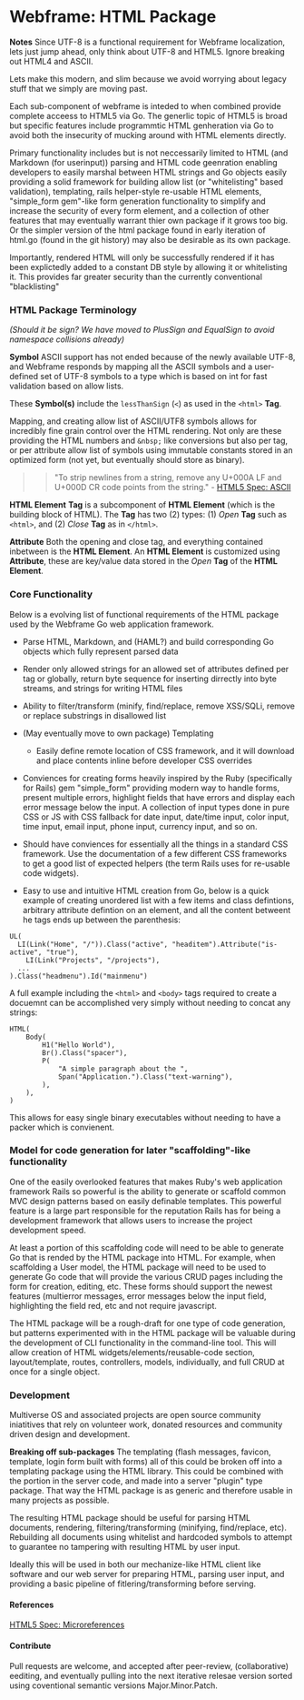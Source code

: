 # Webframe: HTML Package

**Notes**
Since UTF-8 is a functional requirement for Webframe localization, lets just
jump ahead, only think about UTF-8 and HTML5. Ignore breaking out HTML4 and
ASCII. 

Lets make this modern, and slim because we avoid worrying about legacy stuff
that we simply are moving past. 


Each sub-component of webframe is inteded to when combined provide complete
acceess to HTML5 via Go. The generlic topic of HTML5 is broad but specific
features include programmtic HTML genheration via Go to avoid both the
insecurity of mucking around with HTML elements directly.

Primary functionality includes but is not neccessarily limited to HTML (and
Markdown (for userinput)) parsing and  HTML code geenration enabling developers
to easily marshal between HTML strings and Go objects easily providing a solid
framework for building allow list (or "whitelisting" based validation), 
templating, rails helper-style re-usable HTML elements, "simple_form gem"-like
form generation functionality to simplify and increase the security of every
form element, and a collection of other features that may eventually warrant
thier own package if it grows too big. Or the simpler version of the html
package found in early iteration of html.go (found in the git history) may
also be desirable as its own package.

Importantly, rendered HTML will only be successfully rendered if it has been
explictedly added to a constant DB style by allowing it or whitelisting it. This
provides far greater security than the currently conventional "blacklisting" 

### HTML Package Terminology
*(Should it be sign? We have moved to PlusSign and EqualSign to avoid namespace
collisions already)*

**Symbol**
ASCII support has not ended because of the newly available UTF-8, and Webframe
responds by mapping all the ASCII symbols and a user-defined set of UTF-8 symbols
to a type which is based on int for fast validation based on allow lists.

These **Symbol(s)** include the `lessThanSign` (`<`) as used in the `<html>`
**Tag**.

Mapping, and creating allow list of ASCII/UTF8 symbols allows for
incredibly fine grain control over the HTML rendering. Not only are these 
providing the HTML numbers and `&nbsp;` like conversions but also per tag, or
per attribute allow list of symbols using immutable constants stored in an 
optimized form (not yet, but eventually should store as binary).

>> "To strip newlines from a string, remove any U+000A LF and U+000D CR code
>> points from the string." - [HTML5 Spec:
>> ASCII](https://infra.spec.whatwg.org/#ascii-digit)


**HTML Element**
**Tag** is a subcomponent of **HTML Element** (which is the building block of
HTML). The **Tag** has two (2) types: (1) *Open* **Tag** such as `<html>`, and
(2) *Close* **Tag** as in `</html>`. 

**Attribute**
Both the opening and close tag, and everything contained
inbetween is the **HTML Element**. An **HTML Element** is customized using
**Attribute**, these are key/value data stored in the *Open* **Tag** of the
**HTML Element**. 


### Core Functionality
Below is a evolving list of functional requirements of the HTML package used by
the Webframe Go web application framework. 

  * Parse HTML, Markdown, and (HAML?) and build corresponding Go objects which fully represent parsed data

  * Render only allowed strings for an allowed set of attributes defined per tag or globally, return byte sequence for inserting dirrectly into byte streams, and strings for writing HTML files
  
  * Ability to filter/transform (minify, find/replace, remove XSS/SQLi, remove or replace substrings in disallowed list

  * (May eventually move to own package) Templating
    * Easily define remote location of CSS framework, and it will download and place contents inline before developer CSS overrides

  * Conviences for creating forms heavily inspired by the Ruby (specifically for Rails) gem "simple_form" providing modern
way to handle forms, present multiple errors, highlight fields that have errors and display each error message below the input. A collection of input types done in pure CSS or JS with CSS fallback for date input, date/time input, color input, time input, email input, phone input, currency input, and so on. 

  * Should have conviences for essentially all the things in a standard CSS framework. Use the documentation of a few different CSS frameworks to get a good list of expected helpers (the term Rails uses for re-usable code widgets). 

  * Easy to use and intuitive HTML creation from Go, below is a quick example of creating unordered list with a few items and class defintions, arbitrary attribute defintion on an element, and all the content betweent he tags ends up between the parenthesis:

```
UL(
  LI(Link("Home", "/")).Class("active", "headitem").Attribute("is-active", "true"),
	LI(Link("Projects", "/projects"),
  ...
).Class("headmenu").Id("mainmenu")
```

A full example including the `<html>` and `<body>` tags required to create a docuemnt can be accomplished very simply without needing to concat any strings:

```
HTML(
	Body(
		H1("Hello World"),
		Br().Class("spacer"),
		P(
			"A simple paragraph about the ",
			Span("Application.").Class("text-warning"),
		),
	),
)
```

This allows for easy single binary executables without needing to have a packer which is convienent. 


### Model for code generation for later "scaffolding"-like functionality
One of the easily overlooked features that makes Ruby's web application
framework Rails so powerful is the ability to generate or scaffold common MVC
design patterns based on easily definable templates. This powerful feature is a
large part responsible for the reputation Rails has for being a development
framework that allows users to increase the project development speed.

At least a portion of this scaffolding code will need to be able to generate Go
that is rended by the HTML package into HTML. For example, when scaffolding a
User model, the HTML package will need to be used to generate Go code that will
provide the various CRUD pages including the form for creation, editing, etc.
These forms should support the newest features (multierror messages, error
messages below the input field, highlighting the field red, etc and not require
javascript. 

The HTML package will be a rough-draft for one type of code generation, but
patterns experimented with in the HTML package will be valuable during the
development of CLI functionality in the command-line tool. This will allow
creation of HTML widgets/elements/reusable-code section, layout/template,
routes, controllers, models, individually, and full CRUD at once for a single
object.

### Development
Multiverse OS and associated projects are open source community iniatitives that
rely on volunteer work, donated resources and community driven design and
development.

**Breaking off sub-packages**
The templating (flash messages, favicon, template, login form built with forms)
all of this could be broken off into a templating package using the HTML
library. This could be combined with the portion in the server code, and made
into a server "plugin" type package. That way the HTML package is as generic 
and therefore usable in many projects as possible. 

The resulting HTML package should be useful for parsing HTML documents,
rendering, filtering/transforming (minifying, find/replace, etc). Rebuilding all
documents using whitelist and hardcoded symbols to attempt to guarantee no
tampering with resulting HTML by user input. 

Ideally this will be used in both our mechanize-like HTML client like software
and our web server for preparing HTML, parsing user input, and
providing a basic pipeline of fitlering/transforming before serving. 

#### References

[HTML5 Spec: Microreferences](https://html.spec.whatwg.org/multipage/common-microsyntaxes.html#common-microsyntaxes)


#### Contribute
Pull requests are welcome, and accepted after peer-review, (collaborative)
eediting,   and eventually pulling into the next iterative relesae version
sorted using coventional semantic versions Major.Minor.Patch. 

